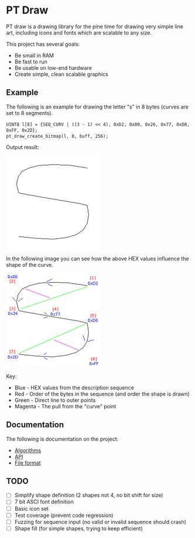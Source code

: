 # PT Draw

PT draw is a drawing library for the pine time for drawing very simple line
art, including icons and fonts which are scalable to any size.

This project has several goals:

* Be small in RAM
* Be fast to run
* Be usable on low-end hardware
* Create simple, clean scalable graphics

## Example

The following is an example for drawing the letter "s" in 8 bytes (curves are
set to 8 segments).

    UINT8 l[8] = {SEQ_CURV | ((3 - 1) << 4), 0xD2, 0x00, 0x26, 0x77, 0xD8, 0xFF, 0x2D};
    pt_draw_create_bitmap(l, 8, buff, 256);

Output result:

![Output letter](doc/letter-s.png)

In the following image you can see how the above HEX values influence the shape
of the curve.

![Output letter (debug)](doc/letter-s-debug.png)

Key:

* Blue - HEX values from the description sequence
* Red - Order of the bytes in the sequence (and order the shape is drawn)
* Green - Direct line to outer points
* Magenta - The pull from the "curve" point

## Documentation

The following is documentation on the project:

* [Algorithms](doc/algorithms.md)
* [API](doc/api.md)
* [File format](doc/file-format.md)

## TODO

* [ ] Simplify shape definition (2 shapes not 4, no bit shift for size)
* [ ] 7 bit ASCI font definition
* [ ] Basic icon set
* [ ] Test coverage (prevent code regression)
* [ ] Fuzzing for sequence input (no valid or invalid sequence should crash)
* [ ] Shape fill (for simple shapes, trying to keep efficient)
